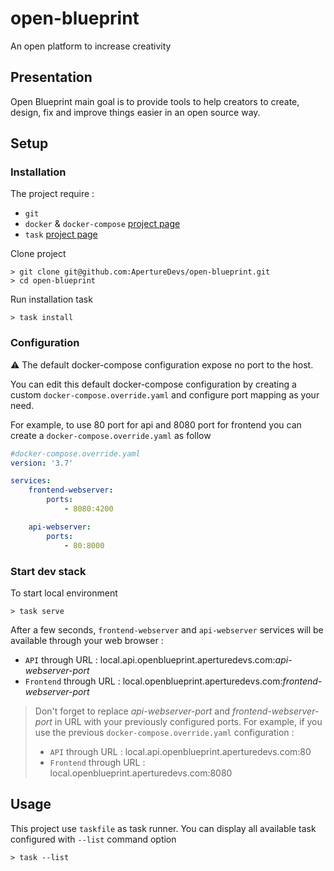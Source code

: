 # open-blueprint

An open platform to increase creativity

## Presentation

Open Blueprint main goal is to provide tools to help creators to create, design, fix and improve things easier in an open source way.

## Setup

### Installation

The project require :

- `git`
- `docker` & `docker-compose` [project page](https://docs.docker.com/get-docker/)
- `task` [project page](https://github.com/go-task/task)

Clone project

```console
> git clone git@github.com:ApertureDevs/open-blueprint.git
> cd open-blueprint
```

Run installation task

```console
> task install
```

### Configuration

:warning: The default docker-compose configuration expose no port to the host.

You can edit this default docker-compose configuration by creating a custom `docker-compose.override.yaml` and configure port mapping as your need.

For example, to use 80 port for api and 8080 port for frontend you can create a `docker-compose.override.yaml` as follow

```yaml
#docker-compose.override.yaml
version: '3.7'

services:
    frontend-webserver:
        ports:
            - 8080:4200

    api-webserver:
        ports:
            - 80:8000
```

### Start dev stack

To start local environment

```console
> task serve
```

After a few seconds, `frontend-webserver` and `api-webserver` services will be available through your web browser :

- `API` through URL : local.api.openblueprint.aperturedevs.com:*api-webserver-port*
- `Frontend` through URL : local.openblueprint.aperturedevs.com:*frontend-webserver-port*

> Don't forget to replace *api-webserver-port* and *frontend-webserver-port* in URL with your previously configured ports. For example, if you use the previous `docker-compose.override.yaml` configuration :
>
> - `API` through URL : local.api.openblueprint.aperturedevs.com:80
> - `Frontend` through URL : local.openblueprint.aperturedevs.com:8080

## Usage

This project use `taskfile` as task runner. You can display all available task configured with `--list` command option

```console
> task --list
```
